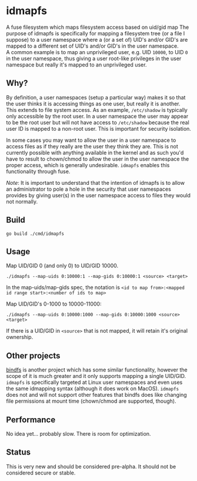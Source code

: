 # idmapfs
A fuse filesystem which maps filesystem access based on uid/gid map
The purpose of idmapfs is specifically for mapping a filesystem tree (or a file I suppose) to a user namespace
where a (or a set of) UID's and/or GID's are mapped to a different set of UID's and/or GID's in the user namespace.  
A common example is to map an unprivileged user, e.g. UID `10000`, to UID `0` in the user namespace, thus giving a
user root-like privileges in the user namespace but really it's mapped to an unprivileged user.

## Why?

By definition, a user namespaces (setup a particular way) makes it so that the user thinks it is accessing things
as one user, but really it is another. This extends to file system access. As an example, `/etc/shadow` is typically
only accessible by the root user. In a user namespace the user may appear to be the root user but will not have access
to `/etc/shadow` because the real user ID is mapped to a non-root user. This is important for security isolation.

In some cases you may want to allow the user in a user namespace to access files as if they really are the user they think
they are. This is not currently possible with anything available in the kernel and as such you'd have to result to chown/chmod
to allow the user in the user namespace the proper access, which is generally undesirable. `idmapfs` enables this functionality
through fuse.

*Note*: It is important to understand that the intention of idmapfs is to allow an administrator to pole a hole in the security
that user namespaces provides by giving user(s) in the user namespace access to files they would not normally.

## Build

```
go build ./cmd/idmapfs
```

## Usage

Map UID/GID 0 (and only 0) to UID/GID 10000.

```
./idmapfs --map-uids 0:10000:1 --map-gids 0:10000:1 <source> <target>
```

In the map-uids/map-gids spec, the notation is `<id to map from>:<mapped id range start>:<number of ids to map>`

Map UID/GID's 0-1000 to 10000-11000:

```
./idmapfs --map-uids 0:10000:1000 --map-gids 0:10000:1000 <source> <target>
```

If there is a UID/GID in `<source>` that is not mapped, it will retain it's original ownership.

## Other projects

[bindfs](https://bindfs.org) is another project which has some similar functionality, however the scope of it is much greater
and it only supports mapping a single UID/GID. `idmapfs` is specifically targeted at Linux user namespaces and even uses the
same idmapping syntax (although it does work on MacOS). `idmapfs` does not and will not support other features that bindfs does like
changing file permissions at mount time (chown/chmod are supported, though).

## Performance

No idea yet... probably slow. There is room for optimization.

## Status

This is very new and should be considered pre-alpha. It should not be considered secure or stable.
